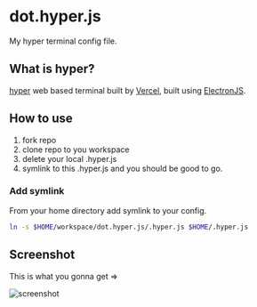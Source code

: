 # dot.hyper.js

My hyper terminal config file.

## What is hyper?

[hyper](https://hyper.is) web based terminal built by [Vercel](https://vercel.com), built using [ElectronJS](https://www.electronjs.org).

## How to use

1. fork repo
2. clone repo to you workspace
3. delete your local .hyper.js
4. symlink to this .hyper.js and you should be good to go.

### Add symlink

From your home directory add symlink to your config.

```bash
ln -s $HOME/workspace/dot.hyper.js/.hyper.js $HOME/.hyper.js
```

## Screenshot

This is what you gonna get =>

![screenshot](https://res.cloudinary.com/mannuel/image/upload/v1662871336/images/hyper-screenshot.png)

